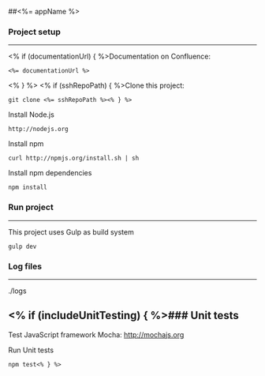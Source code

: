 ##<%= appName %>

### Project setup
---
<% if (documentationUrl) { %>Documentation on Confluence:

    <%= documentationUrl %>
<% } %>
<% if (sshRepoPath) { %>Clone this project:

    git clone <%= sshRepoPath %><% } %>

Install Node.js

    http://nodejs.org

Install npm

    curl http://npmjs.org/install.sh | sh

Install npm dependencies

    npm install

### Run project
---

This project uses Gulp as build system

    gulp dev

### Log files
---

./logs

<% if (includeUnitTesting) { %>### Unit tests
---
Test JavaScript framework Mocha: http://mochajs.org

Run Unit tests

    npm test<% } %>
